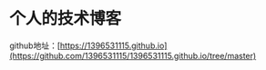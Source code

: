 # 个人的技术博客

github地址：[https://1396531115.github.io](https://github.com/1396531115/1396531115.github.io/tree/master)

